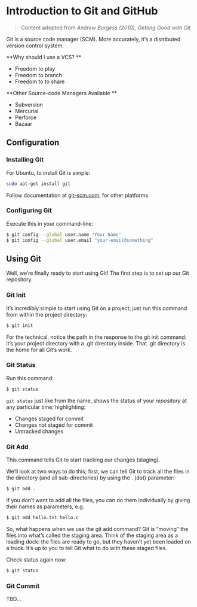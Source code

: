 # Introduction to Git and GitHub
>Content adopted from *Andrew Burgess (2010), Getting Good with Git*

Git is a source code manager (SCM). More accurately, it’s a distributed version control system.

**Why should I use a VCS? **
* Freedom to play
* Freedom to branch
* Freedom to to share

**Other Source-code Managers Available **
* Subversion
* Mercurial
* Perforce
* Bazaar

## Configuration

### Installing Git
For Ubuntu, to install Git is simple:

```bash
sudo apt-get install git
```

Follow documentation at [git-scm.com](http://git-scm.com), for other platforms.

### Configuring Git
Execute this in your command-line:

```bash
$ git config --global user.name "Your Name"
$ git config --global user.email "your-email@something"
```

## Using Git
Well, we’re finally ready to start using Git! The first step is to set up our Git repository.

### Git Init
It’s incredibly simple to start using Git on a project; just run this command from within the project directory:

```bash
$ git init
```

For the technical, notice the path in the response to the git init
command: it’s your project directory with a .git directory inside.
That .git directory is the home for all Git’s work.

### Git Status
Run this command:
```bash
$ git status
```

`git status` just like from the name, shows the status of your *repository* at any particular time; highlighting:

* Changes staged for commit
* Changes not staged for commit
* Untracked changes

### Git Add
This command tells Git to start tracking our changes (staging).

We’ll look at two ways to do this; first, we can tell Git to track all the files in the directory (and all sub-directories) by using the . (dot) parameter:

```bash
$ git add .
```

If you don’t want to add all the files, you can do them individually
by giving their names as parameters, e.g.

```bash
$ git add hello.txt hello.c
```

So, what happens when we use the git add command? Git is “moving” the files into what’s called the staging area. Think of the staging area as a loading dock: the files are ready to go, but they haven’t yet been loaded on a truck. It’s up to you to tell Git what to do with these staged files.

Check status again now:

```bash
$ git status
```

### Git Commit
TBD...



